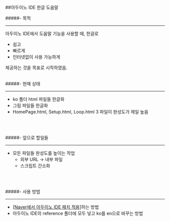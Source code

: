 ##아두이노 IDE 한글 도움말

#####- 목적
<hr />
아두이노 IDE에서 도움말 기능을 사용할 때, 한글로

* 쉽고
* 빠르게  
* 인터넷없이 사용 가능하게

제공하는 것을 목표로 시작하였음.
<br /><br />

#####- 현재 상태
<hr />

* ko 폴더 html 파일들 한글화
* 그림 파일들 한글화
* HomePage.html, Setup.html, Loop.html 3 파일이 완성도가 제일 높음   
  
<br /><br />

#####- 앞으로 할일들
<hr />

* 모든 파일들 완성도를 높이는 작업
  * 외부 URL -> 내부 파일
  * 스크립트 간소화   

<br /><br />

#####- 사용 방법
<hr />

* [[Naver에서 아두이노 IDE 패치 적용](https://blog.naver.com/msyang59/222104907088, "IDE Patch")]하는 방법
* 아두이노 IDE의 reference 폴더에 모두 넣고 ko를 en으로 바꾸는 방법
